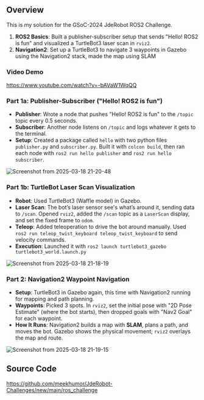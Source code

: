 ## Overview
This is my solution for the GSoC-2024 JdeRobot ROS2 Challenge.
1. **ROS2 Basics**: Built a publisher-subscriber setup that sends "Hello! ROS2 is fun" and visualized a TurtleBot3 laser scan in `rviz2`.
2. **Navigation2**: Set up a TurtleBot3 to navigate 3 waypoints in Gazebo using the Navigation2 stack, made the map using SLAM

### Video Demo
https://www.youtube.com/watch?v=-bAVaW1WqQQ

### Part 1a: Publisher-Subscriber ("Hello! ROS2 is fun")
- **Publisher**: Wrote a node that pushes "Hello! ROS2 is fun" to the `/topic` topic every 0.5 seconds.
- **Subscriber**: Another node listens on `/topic` and logs whatever it gets to the terminal.
- **Setup**: Created a package called `hello` with two python files `publisher.py` and `subscriber.py`. Built it with `colcon build`, then ran each node with `ros2 run hello publisher` and `ros2 run hello subscriber`.

![Screenshot from 2025-03-18 21-20-48](https://github.com/user-attachments/assets/672e47cb-3394-4b0b-b9c3-bcec05b4470c)


### Part 1b: TurtleBot Laser Scan Visualization
- **Robot**: Used TurtleBot3 (Waffle model) in Gazebo.
- **Laser Scan**: The bot’s laser sensor see's what’s around it, sending data to `/scan`. Opened `rviz2`, added the `/scan` topic as a `LaserScan` display, and set the fixed frame to `odom`.
- **Teleop**: Added teleoperation to drive the bot around manually. Used `ros2 run teleop_twist_keyboard teleop_twist_keyboard` to send velocity commands. 
- **Execution**: Launched it with `ros2 launch turtlebot3_gazebo turtlebot3_world.launch.py`

![Screenshot from 2025-03-18 21-18-19](https://github.com/user-attachments/assets/a38f964b-bee6-4c53-b106-7790e5fd3e04)

### Part 2: Navigation2 Waypoint Navigation
- **Setup**: TurtleBot3 in Gazebo again, this time with Navigation2 running for mapping and path planning.
- **Waypoints**: Picked 3 spots. In `rviz2`, set the initial pose with "2D Pose Estimate" (where the bot starts), then dropped goals with "Nav2 Goal" for each waypoint.
- **How It Runs**: Navigation2 builds a map with **SLAM**, plans a path, and moves the bot. Gazebo shows the physical movement; `rviz2` overlays the map and route.

![Screenshot from 2025-03-18 21-19-15](https://github.com/user-attachments/assets/a958e8f5-5935-40bf-a149-9db1da4963cf)


## Source Code
https://github.com/meekhumor/JdeRobot-Challenges/new/main/ros_challenge
